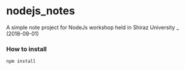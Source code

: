 # nodejs_notes
A simple note project for NodeJs workshop held in Shiraz University _ (2018-09-01)

### How to install
```
npm install
```
